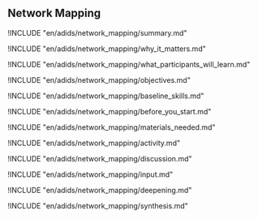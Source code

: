 
##  Network Mapping

<!-- ![](en/images/network_mapping.png "") -->

!INCLUDE "en/adids/network_mapping/summary.md"

<!-- Why The Topic Matters -->

!INCLUDE "en/adids/network_mapping/why_it_matters.md"

<!--  What Participants Will Learn -->

!INCLUDE "en/adids/network_mapping/what_participants_will_learn.md"

<!-- Objectives {.sidebar} -->

!INCLUDE "en/adids/network_mapping/objectives.md"

<!-- Baseline Skills -->

!INCLUDE "en/adids/network_mapping/baseline_skills.md"

<!-- Before you Start -->

!INCLUDE "en/adids/network_mapping/before_you_start.md"

<!-- Materials Needed [stub] -->

!INCLUDE "en/adids/network_mapping/materials_needed.md"

<!--Activity [stub] {.activity} -->

!INCLUDE "en/adids/network_mapping/activity.md"

<!--Discussion [stub] -->

!INCLUDE "en/adids/network_mapping/discussion.md"

<!-- Input -->

!INCLUDE "en/adids/network_mapping/input.md"

<!-- Deepening -->

!INCLUDE "en/adids/network_mapping/deepening.md"

<!--Synthesis [stub] {.synthesis} -->

!INCLUDE "en/adids/network_mapping/synthesis.md"
